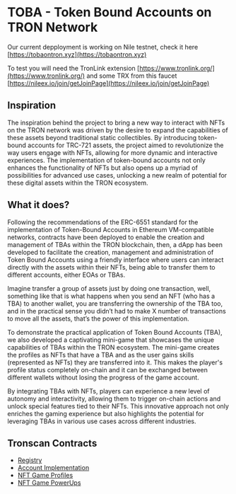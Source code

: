 # TOBA - Token Bound Accounts on TRON Network

Our current depployment is working on Nile testnet, check it here [https://tobaontron.xyz](https://tobaontron.xyz)

To test you will need the TronLink extension [https://www.tronlink.org/](https://www.tronlink.org/) and some TRX from this faucet [https://nileex.io/join/getJoinPage](https://nileex.io/join/getJoinPage)


## Inspiration 

The inspiration behind the project to bring a new way to interact with NFTs on
the TRON network was driven by the desire to expand the capabilities of these assets
beyond traditional static collectibles. By introducing token-bound accounts for TRC-721
assets, the project aimed to revolutionize the way users engage with NFTs, allowing for
more dynamic and interactive experiences. The implementation of token-bound accounts not
only enhances the functionality of NFTs but also opens up a myriad of possibilities for
advanced use cases, unlocking a new realm of potential for these digital assets within the
TRON ecosystem.

## What it does?

Following the recommendations of the ERC-6551 standard for the
implementation of Token-Bound Accounts in Ethereum VM-compatible networks, contracts
have been deployed to enable the creation and management of TBAs within the TRON
blockchain, then, a dApp has been developed to facilitate the creation, management and
administration of Token Bound Accounts using a friendly interface where users can interact
directly with the assets within their NFTs, being able to transfer them to different accounts,
either EOAs or TBAs.

Imagine transfer a group of assets just by doing one transaction, well, something like that is
what happens when you send an NFT (who has a TBA) to another wallet, you are
transferring the ownership of the TBA too, and in the practical sense you didn’t had to make
X number of transactions to move all the assets, that’s the power of this implementation.

To demonstrate the practical application of Token Bound Accounts (TBA), we also
developed a captivating mini-game that showcases the unique capabilities of TBAs within
the TRON ecosystem. The mini-game creates the profiles as NFTs that have a TBA and as
the user gains skills (represented as NFTs) they are transferred into it. This makes the
player's profile status completely on-chain and it can be exchanged between different wallets
without losing the progress of the game account.

By integrating TBAs with NFTs, players can experience a new level of autonomy and
interactivity, allowing them to trigger on-chain actions and unlock special features tied to
their NFTs. This innovative approach not only enriches the gaming experience but also
highlights the potential for leveraging TBAs in various use cases across different industries.

## Tronscan Contracts

- [Registry](https://nile.tronscan.org/#/contract/TE4xFtwAikSNhVpk7DcDXzooEBhy2eXE3i)
- [Account Implementation](https://nile.tronscan.org/#/contract/TYUBDqFuVxcxEJAYhC7FwwTrtffijWq6vh)
- [NFT Game Profiles](https://nile.tronscan.org/#/contract/TFeL28QUB6e9tF3DzBSZcLcBuPoGW5PHxQ)
- [NFT Game PowerUps](https://nile.tronscan.org/#/contract/TPKriX1NzJhvWkDYbHy1E3zNoyzdhWfJGw)


